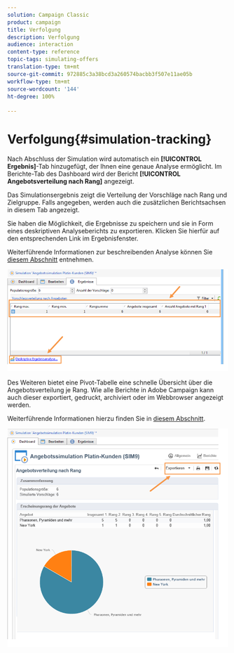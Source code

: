 ```yaml
---
solution: Campaign Classic
product: campaign
title: Verfolgung
description: Verfolgung
audience: interaction
content-type: reference
topic-tags: simulating-offers
translation-type: tm+mt
source-git-commit: 972885c3a38bcd3a260574bacbb3f507e11ae05b
workflow-type: tm+mt
source-wordcount: '144'
ht-degree: 100%

---
```



# Verfolgung{#simulation-tracking}

Nach Abschluss der Simulation wird automatisch ein **[!UICONTROL Ergebnis]**-Tab hinzugefügt, der Ihnen eine genaue Analyse ermöglicht. Im Berichte-Tab des Dashboard wird der Bericht **[!UICONTROL Angebotsverteilung nach Rang]** angezeigt.

Das Simulationsergebnis zeigt die Verteilung der Vorschläge nach Rang und Zielgruppe. Falls angegeben, werden auch die zusätzlichen Berichtsachsen in diesem Tab angezeigt.

Sie haben die Möglichkeit, die Ergebnisse zu speichern und sie in Form eines deskriptiven Analyseberichts zu exportieren. Klicken Sie hierfür auf den entsprechenden Link im Ergebnisfenster.

Weiterführende Informationen zur beschreibenden Analyse können Sie [diesem Abschnitt](../../reporting/using/about-descriptive-analysis.md) entnehmen.

![](assets/offer_simulation_012.png)

Des Weiteren bietet eine Pivot-Tabelle eine schnelle Übersicht über die Angebotsverteilung je Rang. Wie alle Berichte in Adobe Campaign kann auch dieser exportiert, gedruckt, archiviert oder im Webbrowser angezeigt werden.

Weiterführende Informationen hierzu finden Sie in [diesem Abschnitt](../../reporting/using/actions-on-reports.md).

![](assets/offer_simulation_013.png)

